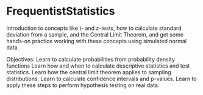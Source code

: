 # FrequentistStatistics
Introduction to concepts like t- and z-tests, how to calculate standard deviation from a sample, and the Central Limit Theorem, and get some hands-on practice working with these concepts using simulated normal data.

Objectives:
  Learn to calculate probabilities from probability density functions
  Learn how and when to calculate descriptive statistics and test statistics.
  Learn how the central limit theorem applies to sampling distributions.
  Learn to calculate confidence intervals and p-values.
  Learn to apply these steps to perform hypothesis testing on real data.
